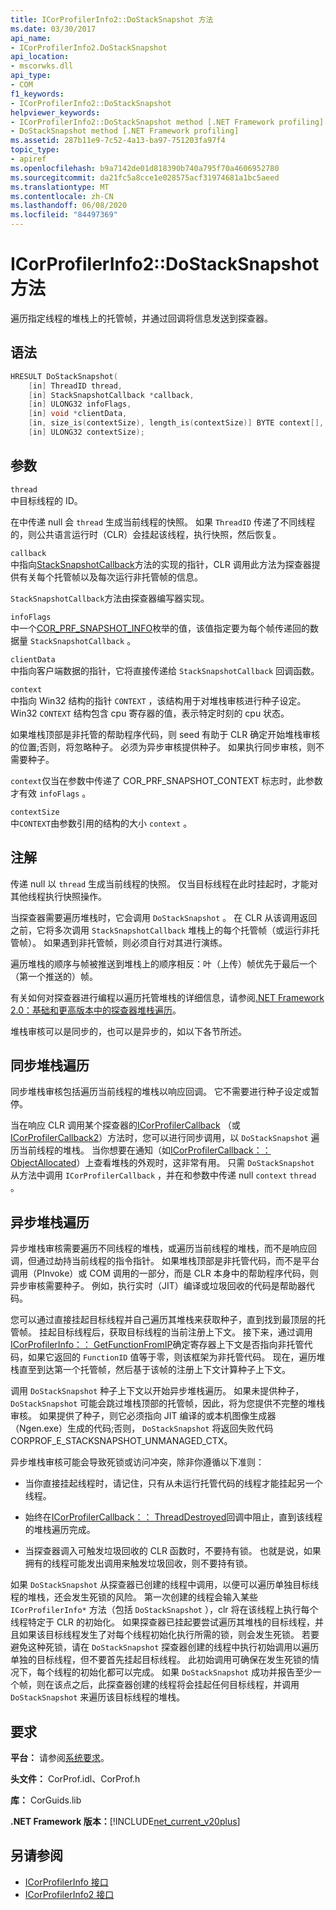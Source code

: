 ```yaml
---
title: ICorProfilerInfo2::DoStackSnapshot 方法
ms.date: 03/30/2017
api_name:
- ICorProfilerInfo2.DoStackSnapshot
api_location:
- mscorwks.dll
api_type:
- COM
f1_keywords:
- ICorProfilerInfo2::DoStackSnapshot
helpviewer_keywords:
- ICorProfilerInfo2::DoStackSnapshot method [.NET Framework profiling]
- DoStackSnapshot method [.NET Framework profiling]
ms.assetid: 287b11e9-7c52-4a13-ba97-751203fa97f4
topic_type:
- apiref
ms.openlocfilehash: b9a7142de01d818390b740a795f70a4606952780
ms.sourcegitcommit: da21fc5a8cce1e028575acf31974681a1bc5aeed
ms.translationtype: MT
ms.contentlocale: zh-CN
ms.lasthandoff: 06/08/2020
ms.locfileid: "84497369"
---
```

# <a name="icorprofilerinfo2dostacksnapshot-method"></a>ICorProfilerInfo2::DoStackSnapshot 方法
遍历指定线程的堆栈上的托管帧，并通过回调将信息发送到探查器。  
  
## <a name="syntax"></a>语法  
  
```cpp  
HRESULT DoStackSnapshot(  
    [in] ThreadID thread,  
    [in] StackSnapshotCallback *callback,  
    [in] ULONG32 infoFlags,  
    [in] void *clientData,  
    [in, size_is(contextSize), length_is(contextSize)] BYTE context[],  
    [in] ULONG32 contextSize);  
```  
  
## <a name="parameters"></a>参数  
 `thread`  
 中目标线程的 ID。  
  
 在中传递 null 会 `thread` 生成当前线程的快照。 如果 `ThreadID` 传递了不同线程的，则公共语言运行时（CLR）会挂起该线程，执行快照，然后恢复。  
  
 `callback`  
 中指向[StackSnapshotCallback](stacksnapshotcallback-function.md)方法的实现的指针，CLR 调用此方法为探查器提供有关每个托管帧以及每次运行非托管帧的信息。  
  
 `StackSnapshotCallback`方法由探查器编写器实现。  
  
 `infoFlags`  
 中一个[COR_PRF_SNAPSHOT_INFO](cor-prf-snapshot-info-enumeration.md)枚举的值，该值指定要为每个帧传递回的数据量 `StackSnapshotCallback` 。  
  
 `clientData`  
 中指向客户端数据的指针，它将直接传递给 `StackSnapshotCallback` 回调函数。  
  
 `context`  
 中指向 Win32 结构的指针 `CONTEXT` ，该结构用于对堆栈审核进行种子设定。 Win32 `CONTEXT` 结构包含 cpu 寄存器的值，表示特定时刻的 cpu 状态。  
  
 如果堆栈顶部是非托管的帮助程序代码，则 seed 有助于 CLR 确定开始堆栈审核的位置;否则，将忽略种子。 必须为异步审核提供种子。 如果执行同步审核，则不需要种子。  
  
 `context`仅当在参数中传递了 COR_PRF_SNAPSHOT_CONTEXT 标志时，此参数才有效 `infoFlags` 。  
  
 `contextSize`  
 中`CONTEXT`由参数引用的结构的大小 `context` 。  
  
## <a name="remarks"></a>注解  
 传递 null 以 `thread` 生成当前线程的快照。 仅当目标线程在此时挂起时，才能对其他线程执行快照操作。  
  
 当探查器需要遍历堆栈时，它会调用 `DoStackSnapshot` 。 在 CLR 从该调用返回之前，它将多次调用 `StackSnapshotCallback` 堆栈上的每个托管帧（或运行非托管帧）。 如果遇到非托管帧，则必须自行对其进行演练。  
  
 遍历堆栈的顺序与帧被推送到堆栈上的顺序相反：叶（上传）帧优先于最后一个（第一个推送的）帧。  
  
 有关如何对探查器进行编程以遍历托管堆栈的详细信息，请参阅[.NET Framework 2.0：基础和更高版本中的探查器堆栈遍历](https://docs.microsoft.com/previous-versions/dotnet/articles/bb264782(v=msdn.10))。  
  
 堆栈审核可以是同步的，也可以是异步的，如以下各节所述。  
  
## <a name="synchronous-stack-walk"></a>同步堆栈遍历  
 同步堆栈审核包括遍历当前线程的堆栈以响应回调。 它不需要进行种子设定或暂停。  
  
 当在响应 CLR 调用某个探查器的[ICorProfilerCallback](icorprofilercallback-interface.md) （或[ICorProfilerCallback2](icorprofilercallback2-interface.md)）方法时，您可以进行同步调用，以 `DoStackSnapshot` 遍历当前线程的堆栈。 当你想要在通知（如[ICorProfilerCallback：： ObjectAllocated](icorprofilercallback-objectallocated-method.md)）上查看堆栈的外观时，这非常有用。 只需 `DoStackSnapshot` 从方法中调用 `ICorProfilerCallback` ，并在和参数中传递 null `context` `thread` 。  
  
## <a name="asynchronous-stack-walk"></a>异步堆栈遍历  
 异步堆栈审核需要遍历不同线程的堆栈，或遍历当前线程的堆栈，而不是响应回调，但通过劫持当前线程的指令指针。 如果堆栈顶部是非托管代码，而不是平台调用（PInvoke）或 COM 调用的一部分，而是 CLR 本身中的帮助程序代码，则异步审核需要种子。 例如，执行实时（JIT）编译或垃圾回收的代码是帮助器代码。  
  
 您可以通过直接挂起目标线程并自己遍历其堆栈来获取种子，直到找到最顶层的托管帧。 挂起目标线程后，获取目标线程的当前注册上下文。 接下来，通过调用[ICorProfilerInfo：： GetFunctionFromIP](icorprofilerinfo-getfunctionfromip-method.md)确定寄存器上下文是否指向非托管代码，如果它返回的 `FunctionID` 值等于零，则该框架为非托管代码。 现在，遍历堆栈直至到达第一个托管帧，然后基于该帧的注册上下文计算种子上下文。  
  
 调用 `DoStackSnapshot` 种子上下文以开始异步堆栈遍历。 如果未提供种子， `DoStackSnapshot` 可能会跳过堆栈顶部的托管帧，因此，将为您提供不完整的堆栈审核。 如果提供了种子，则它必须指向 JIT 编译的或本机图像生成器（Ngen.exe）生成的代码;否则， `DoStackSnapshot` 将返回失败代码 CORPROF_E_STACKSNAPSHOT_UNMANAGED_CTX。  
  
 异步堆栈审核可能会导致死锁或访问冲突，除非你遵循以下准则：  
  
- 当你直接挂起线程时，请记住，只有从未运行托管代码的线程才能挂起另一个线程。  
  
- 始终在[ICorProfilerCallback：： ThreadDestroyed](icorprofilercallback-threaddestroyed-method.md)回调中阻止，直到该线程的堆栈遍历完成。  
  
- 当探查器调入可触发垃圾回收的 CLR 函数时，不要持有锁。 也就是说，如果拥有的线程可能发出调用来触发垃圾回收，则不要持有锁。  
  
 如果 `DoStackSnapshot` 从探查器已创建的线程中调用，以便可以遍历单独目标线程的堆栈，还会发生死锁的风险。 第一次创建的线程会输入某些 `ICorProfilerInfo*` 方法（包括 `DoStackSnapshot` ），clr 将在该线程上执行每个线程特定于 CLR 的初始化。 如果探查器已挂起要尝试遍历其堆栈的目标线程，并且如果该目标线程发生了对每个线程初始化执行所需的锁，则会发生死锁。 若要避免这种死锁，请在 `DoStackSnapshot` 探查器创建的线程中执行初始调用以遍历单独的目标线程，但不要首先挂起目标线程。 此初始调用可确保在发生死锁的情况下，每个线程的初始化都可以完成。 如果 `DoStackSnapshot` 成功并报告至少一个帧，则在该点之后，此探查器创建的线程将会挂起任何目标线程，并调用 `DoStackSnapshot` 来遍历该目标线程的堆栈。  
  
## <a name="requirements"></a>要求  
 **平台：** 请参阅[系统要求](../../get-started/system-requirements.md)。  
  
 **头文件：** CorProf.idl、CorProf.h  
  
 **库：** CorGuids.lib  
  
 **.NET Framework 版本：**[!INCLUDE[net_current_v20plus](../../../../includes/net-current-v20plus-md.md)]  
  
## <a name="see-also"></a>另请参阅

- [ICorProfilerInfo 接口](icorprofilerinfo-interface.md)
- [ICorProfilerInfo2 接口](icorprofilerinfo2-interface.md)
